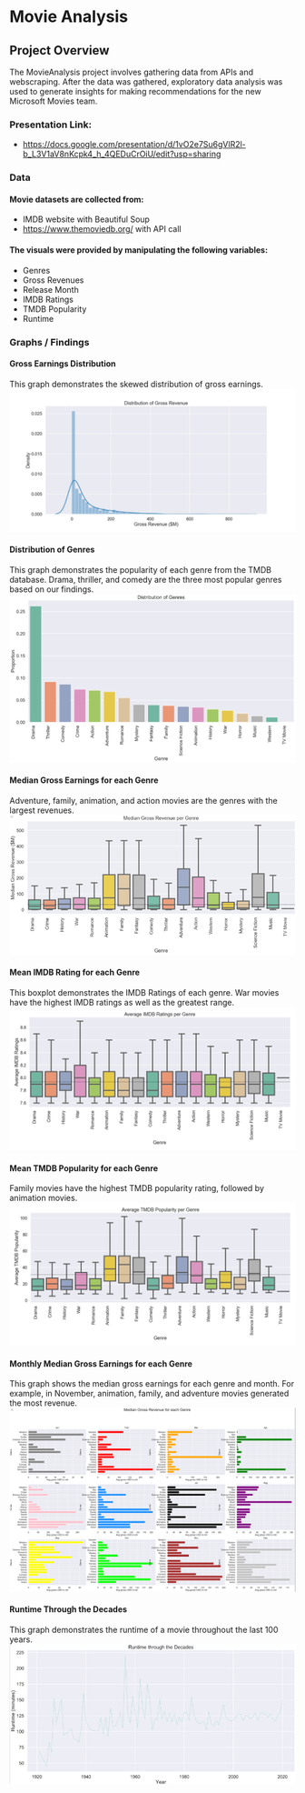 # Movie Analysis

## Project Overview

The MovieAnalysis project involves gathering data from APIs and webscraping. After the data was gathered, exploratory data analysis was used to generate insights for making recommendations for the new Microsoft Movies team. 

### Presentation Link:
  * https://docs.google.com/presentation/d/1vO2e7Su6gVlR2l-b_L3V1aV8nKcpk4_h_4QEDuCrOiU/edit?usp=sharing

### Data

#### Movie datasets are collected from:
  * IMDB website with Beautiful Soup
  * https://www.themoviedb.org/ with API call

#### The visuals were provided by manipulating the following variables:
  * Genres
  * Gross Revenues
  * Release Month
  * IMDB Ratings
  * TMDB Popularity
  * Runtime

### Graphs / Findings

#### Gross Earnings Distribution
This graph demonstrates the skewed distribution of gross earnings.
![gross_earnings_distribution](images/gross_earnings_distribution.jpg)

#### Distribution of Genres
This graph demonstrates the popularity of each genre from the TMDB database. Drama, thriller, and comedy are the three most popular genres based on our findings. 
![distribution_genre](images/Distribution_genre.png)

#### Median Gross Earnings for each Genre
Adventure, family, animation, and action movies are the genres with the largest revenues. 
![average_gross_earnings](images/median_genre.PNG)

#### Mean IMDB Rating for each Genre
This boxplot demonstrates the IMDB Ratings of each genre. War movies have the highest IMDB ratings as well as the greatest range.
![average_rating](images/Average_IMDB_Ratings.png)

#### Mean TMDB Popularity for each Genre
Family movies have the highest TMDB popularity rating, followed by animation movies.
![TMDB_popularity](images/Average_TMDB_Popularity.png)

#### Monthly Median Gross Earnings for each Genre
This graph shows the median gross earnings for each genre and month.  For example, in November, animation, family, and adventure movies generated the most revenue. 
![month_genre_gross_median](images/Median_Gross_Revenue.png)

#### Runtime Through the Decades
This graph demonstrates the runtime of a movie throughout the last 100 years.
![runtime_decades](images/runtime_decades.JPG)
